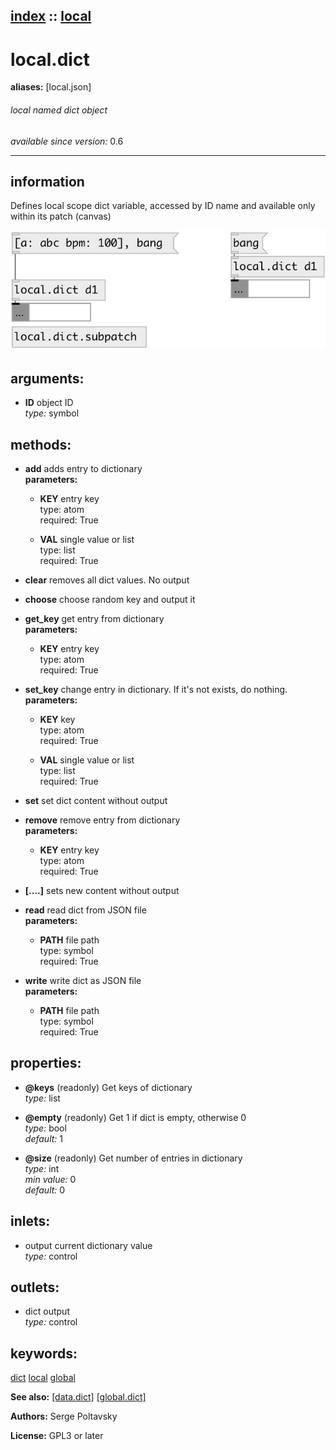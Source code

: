 [index](index.html) :: [local](category_local.html)
---

# local.dict
**aliases:** [local.json]


###### local named dict object

*available since version:* 0.6

---


## information
Defines local scope dict variable, accessed by ID name and available only within its patch (canvas)


[![example](../examples/img/local.dict.jpg)](../examples/pd/local.dict.pd)



## arguments:

* **ID**
object ID<br>
_type:_ symbol<br>



## methods:

* **add**
adds entry to dictionary<br>
  __parameters:__
  - **KEY** entry key<br>
    type: atom <br>
    required: True <br>

  - **VAL** single value or list<br>
    type: list <br>
    required: True <br>

* **clear**
removes all dict values. No output<br>

* **choose**
choose random key and output it<br>

* **get_key**
get entry from dictionary<br>
  __parameters:__
  - **KEY** entry key<br>
    type: atom <br>
    required: True <br>

* **set_key**
change entry in dictionary. If it&#39;s not exists, do nothing.<br>
  __parameters:__
  - **KEY** key<br>
    type: atom <br>
    required: True <br>

  - **VAL** single value or list<br>
    type: list <br>
    required: True <br>

* **set**
set dict content without output<br>

* **remove**
remove entry from dictionary<br>
  __parameters:__
  - **KEY** entry key<br>
    type: atom <br>
    required: True <br>

* **[....]**
sets new content without output<br>

* **read**
read dict from JSON file<br>
  __parameters:__
  - **PATH** file path<br>
    type: symbol <br>
    required: True <br>

* **write**
write dict as JSON file<br>
  __parameters:__
  - **PATH** file path<br>
    type: symbol <br>
    required: True <br>




## properties:

* **@keys** (readonly)
Get keys of dictionary<br>
_type:_ list<br>

* **@empty** (readonly)
Get 1 if dict is empty, otherwise 0<br>
_type:_ bool<br>
_default:_ 1<br>

* **@size** (readonly)
Get number of entries in dictionary<br>
_type:_ int<br>
_min value:_ 0<br>
_default:_ 0<br>



## inlets:

* output current dictionary value<br>
_type:_ control



## outlets:

* dict output<br>
_type:_ control



## keywords:

[dict](keywords/dict.html)
[local](keywords/local.html)
[global](keywords/global.html)



**See also:**
[\[data.dict\]](data.dict.html)
[\[global.dict\]](global.dict.html)




**Authors:** Serge Poltavsky




**License:** GPL3 or later





